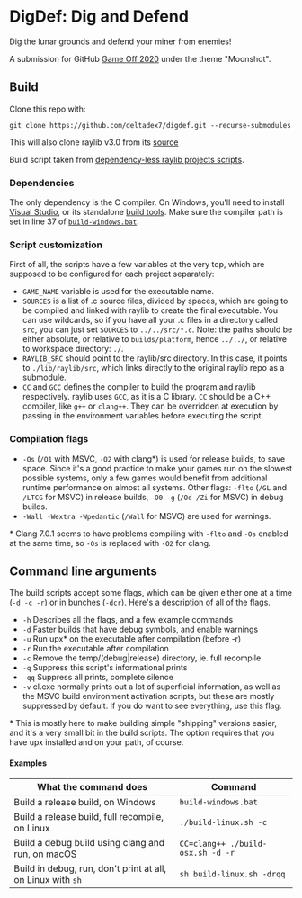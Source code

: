 # DigDef: Dig and Defend

Dig the lunar grounds and defend your miner from enemies!

A submission for GitHub [Game Off 2020](https://itch.io/jam/game-off-2020)
under the theme "Moonshot".

## Build

Clone this repo with:

```
git clone https://github.com/deltadex7/digdef.git --recurse-submodules
```

This will also clone raylib v3.0 from its [source][raylib-src]

Build script taken from [dependency-less raylib projects scripts][rl-scr].

### Dependencies

The only dependency is the C compiler. On Windows, you'll need to install
[Visual Studio][visual-studio], or its standalone [build tools][vs-tools].
Make sure the compiler path is set in line 37 of
[`build-windows.bat`](build-windows.bat).

### Script customization

First of all, the scripts have a few variables at the very top, which
are supposed to be configured for each project separately:

- `GAME_NAME` variable is used for the executable name.
- `SOURCES` is a list of .c source files, divided by spaces, which are
  going to be compiled and linked with raylib to create the final
  executable. You can use wildcards, so if you have all your .c files
  in a directory called `src`, you can just set `SOURCES` to
  `../../src/*.c`. Note: the paths should be either absolute, or
  relative to `builds/platform`, hence `../../`, or relative to
  workspace directory: `./`.
- `RAYLIB_SRC` should point to the raylib/src directory.
  In this case, it points to `./lib/raylib/src`, which links directly to
  the original raylib repo as a submodule.
- `CC` and `GCC` defines the compiler to build the program and raylib
  respectively. raylib uses `GCC`, as it is a C library. `CC` should be a
  C++ compiler, like `g++` or `clang++`. They can be overridden at execution
  by passing in the environment variables before executing the script.

### Compilation flags

- `-Os` (`/O1` with MSVC, `-O2` with clang\*) is used for release
  builds, to save space. Since it's a good practice to make your games
  run on the slowest possible systems, only a few games would benefit
  from additional runtime performance on almost all systems. Other
  flags: `-flto` (`/GL` and `/LTCG` for MSVC) in release builds, `-O0 -g` (`/Od /Zi` for MSVC) in debug builds.
- `-Wall -Wextra -Wpedantic` (`/Wall` for MSVC) are used for warnings.

\* Clang 7.0.1 seems to have problems compiling with `-flto` and `-Os`
enabled at the same time, so `-Os` is replaced with `-O2` for clang.

## Command line arguments

The build scripts accept some flags, which can be given either one at
a time (`-d -c -r`) or in bunches (`-dcr`). Here's a description of
all of the flags.

- `-h` Describes all the flags, and a few example commands
- `-d` Faster builds that have debug symbols, and enable warnings
- `-u` Run upx\* on the executable after compilation (before -r)
- `-r` Run the executable after compilation
- `-c` Remove the temp/(debug|release) directory, ie. full recompile
- `-q` Suppress this script's informational prints
- `-qq` Suppress all prints, complete silence
- `-v` cl.exe normally prints out a lot of superficial information, as
  well as the MSVC build environment activation scripts, but these are
  mostly suppressed by default. If you do want to see everything, use
  this flag.

\* This is mostly here to make building simple "shipping" versions
easier, and it's a very small bit in the build scripts. The option
requires that you have upx installed and on your path, of course.

#### Examples

| What the command does                                       | Command                           |
| ----------------------------------------------------------- | --------------------------------- |
| Build a release build, on Windows                           | `build-windows.bat`               |
| Build a release build, full recompile, on Linux             | `./build-linux.sh -c`             |
| Build a debug build using clang and run, on macOS           | `CC=clang++ ./build-osx.sh -d -r` |
| Build in debug, run, don't print at all, on Linux with `sh` | `sh build-linux.sh -drqq`         |

[visual-studio]: https://visualstudio.microsoft.com/downloads/
[vs-tools]: https://visualstudio.microsoft.com/downloads/
[rl-scr]: https://github.com/raysan5/raylib/tree/master/projects/scripts
[raylib-src]: https://github.com/raysan5/raylib/tree/3.0.0
